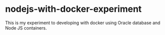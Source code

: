 # nodejs-with-docker-experiment
This is my experiment to developing with docker using Oracle database and Node JS containers.
